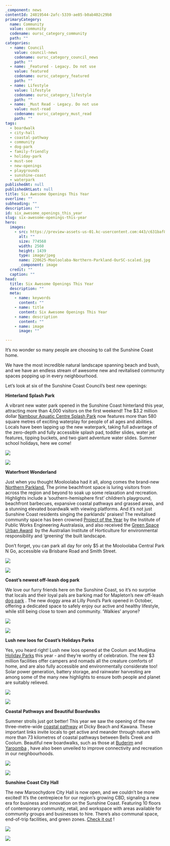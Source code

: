 ```yaml
---
_component: news
contentId: 24819544-2afc-5339-ae85-b0ab402c29b8
primaryCategory:
  name: Community
  value: community
  codename: oursc_category_community
  path: ""
categories:
  - name: Council
    value: council-news
    codename: oursc_category_council_news
    path: ""
  - name: _Featured - Legacy. Do not use
    value: featured
    codename: oursc_category_featured
    path: ""
  - name: Lifestyle
    value: lifestyle
    codename: oursc_category_lifestyle
    path: ""
  - name: _Must Read - Legacy. Do not use
    value: must-read
    codename: oursc_category_must_read
    path: ""
tags:
  - boardwalk
  - city-hall
  - coastal-pathway
  - community
  - dog-park
  - family-friendly
  - holiday-park
  - must-see
  - new-openings
  - playgrounds
  - sunshine-coast
  - waterpark
publishedAt: null
publishedAtLast: null
title: Six Awesome Openings This Year
overline: ""
subheading: ""
description: ""
id: six_awesome_openings_this_year
slug: six-awesome-openings-this-year
hero:
  images:
    - src: https://preview-assets-us-01.kc-usercontent.com:443/c631baf8-1b46-001f-580c-d0001b68b4a8/2d84409a-af85-49e0-a2e2-43970cb9c6d6/220625-Mooloolaba-Northern-Parkland-OurSC-scaled.jpg
      alt: ""
      size: 774568
      width: 2560
      height: 1439
      type: image/jpeg
      name: 220625-Mooloolaba-Northern-Parkland-OurSC-scaled.jpg
      _component: image
  credit: ""
  caption: ""
head:
  title: Six Awesome Openings This Year
  description: ""
  meta:
    - name: keywords
      content: ""
    - name: title
      content: Six Awesome Openings This Year
    - name: description
      content: ""
    - name: image
      image: ""

---
```

It’s no wonder so many people are choosing to call the Sunshine Coast home.

We have the most incredible natural landscape spanning beach and bush, and we have an endless stream of awesome new and revitalised community spaces popping up in every neighbourhood.

Let’s look at six of the Sunshine Coast Council’s best new openings:

**Hinterland Splash Park**

A vibrant new water park opened in the Sunshine Coast hinterland this year, attracting more than 4,000 visitors on the first weekend! The $3.2 million dollar [Nambour Aquatic Centre Splash Park](https://oursc.com.au/community/new-3-2-million-dollar-water-park-redefines-family-fun-in-the-hinterland)
&#x20;now features more than 580 square metres of exciting waterplay for people of all ages and abilities. Locals have been lapping up the new waterpark, taking full advantage of the zero-depth and fully accessible splash pad, toddler slides, water jet features, tipping buckets, and two giant adventure water slides. Summer school holidays, here we come!

![](https://preview-assets-us-01.kc-usercontent.com:443/c631baf8-1b46-001f-580c-d0001b68b4a8/cd247653-cde5-4b3a-9b8b-156960234091/Logan-4-and-Jordan-8-cool-off-at-Nambours-new-splash-pad-1-1024x682.jpg)

![](https://preview-assets-us-01.kc-usercontent.com:443/c631baf8-1b46-001f-580c-d0001b68b4a8/d1326917-b022-4eb3-81a9-bd1017a04ce6/Nambour-Aquatic-Centre-Splash-Park-Adventure-Slides-1024x768.jpg)

**Waterfront Wonderland**

Just when you thought Mooloolaba had it all, along comes the brand-new [Northern Parkland.](https://oursc.com.au/community/sunshine-coasts-newest-16-million-beachfront-parkland-now-open)
&#x20;The prime beachfront space is luring visitors from across the region and beyond to soak up some relaxation and recreation. Highlights include a ‘southern-hemisphere first’ children’s playground, beachfront barbecues, expansive coastal pathways and grassed areas, and a stunning elevated boardwalk with viewing platforms. And it’s not just Sunshine Coast residents singing the parklands’ praises! The revitalised community space has been crowned [Project of the Year](https://www.sunshinecoast.qld.gov.au/Council/News-Centre/Waterfront-wonderland-celebrated-as-a-shining-example)
&#x20;by the Institute of Public Works Engineering Australasia, and also received the [Green Space Urban Award](https://www.sunshinecoast.qld.gov.au/Council/News-Centre/Green-thumbs-up-for-Mooloolabas-Northern-Parkland)
 by the Australian Institute of Horticulture for environmental responsibility and ‘greening’ the built landscape.

Don’t forget, you can park all day for only $5 at the Mooloolaba Central Park N Go, accessible via Brisbane Road and Smith Street.

![](https://preview-assets-us-01.kc-usercontent.com:443/c631baf8-1b46-001f-580c-d0001b68b4a8/9200bfcf-f2de-4c67-a02f-2b2b58b302fb/a-Climbing-net-and-swing-seats-at-Mooloolabas-Northern-Parkland-1024x768.jpeg)

![](https://preview-assets-us-01.kc-usercontent.com:443/c631baf8-1b46-001f-580c-d0001b68b4a8/31bc1d7d-2a73-4483-a2f3-e089d3123a3f/a-Family-fun-at-Mooloolabas-Northern-Parkland-1024x768.jpeg)

**Coast’s newest off-leash dog park**

We love our furry friends here on the Sunshine Coast, so it’s no surprise that locals and their loyal pals are barking mad for Mapleton’s new off-leash [dog park](https://oursc.com.au/featured/unleashed-coasts-newest-dog-park-off-and-running)
. The new doggy area at Lilly Pond’s Park opened in October, offering a dedicated space to safely enjoy our active and healthy lifestyle, while still being close to town and community. ‘Walkies’ anyone?

![](https://preview-assets-us-01.kc-usercontent.com:443/c631baf8-1b46-001f-580c-d0001b68b4a8/d83cc661-313d-4c86-a5b0-ef2ba72c81b7/20221003_225650941_iOS-1024x768.jpg)

![](https://preview-assets-us-01.kc-usercontent.com:443/c631baf8-1b46-001f-580c-d0001b68b4a8/ee21ff24-70b1-481d-a2d1-8cfa4e0ba2ec/Mapleton-Dog-Park-sitecore.jpg)

**Lush new loos for Coast’s Holidays Parks**

Yes, you heard right! Lush new loos opened at the Coolum and Mudjima [Holiday Parks](https://oursc.com.au/featured/how-you-can-holiday-in-comfort-at-beachside-havens)
&#x20;this year - and they’re worthy of celebration. The new $3 million facilities offer campers and nomads all the creature comforts of home, and are also fully accessible and environmentally considerate too! Solar power generation, battery storage, and rainwater harvesting are among some of the many new highlights to ensure both people and planet are suitably relieved.

![](https://preview-assets-us-01.kc-usercontent.com:443/c631baf8-1b46-001f-580c-d0001b68b4a8/1a4efa5d-4912-4d92-bdbb-ea2c172cc755/Coolum-Beach-Holiday-Park-Amenities-Block-13-1024x767.jpg)

![](https://preview-assets-us-01.kc-usercontent.com:443/c631baf8-1b46-001f-580c-d0001b68b4a8/f5a70e7d-184a-46ef-a171-d248d945f62b/Coolum-new-sites-couple-relaxing_DSC1681-1-1024x661.jpg)

**Coastal Pathways and Beautiful Boardwalks**

Summer strolls just got better! This year we saw the opening of the new three-metre-wide [coastal pathway](https://oursc.com.au/featured/check-out-this-pathway-to-your-next-adventure)
&#x20;at Dicky Beach and Kawana. These important links invite locals to get active and meander through nature with more than 73 kilometres of coastal pathways between Bells Creek and Coolum. Beautiful new boardwalks, such as those at [Buderim](https://oursc.com.au/community/new-buderim-boardwalk-connecting-community-and-nature)
&#x20;and [Yaroomba](https://oursc.com.au/featured/where-you-can-explore-new-eco-boardwalk)
, have also been unveiled to improve connectivity and recreation in our neighbourhoods.

![](https://preview-assets-us-01.kc-usercontent.com:443/c631baf8-1b46-001f-580c-d0001b68b4a8/eaa67860-2f70-409b-80bc-fae2eaf3eada/IMG_0250-1024x768.jpg)

![](https://preview-assets-us-01.kc-usercontent.com:443/c631baf8-1b46-001f-580c-d0001b68b4a8/b4a45d16-9d5a-4dd7-97ea-2f92a0acd6c7/IMG_0965-1024x768.jpg)

**Sunshine Coast City Hall**

The new Maroochydore City Hall is now open, and we couldn’t be more excited! It’s the centrepiece for our region’s growing CBD, signaling a new era for business and innovation on the Sunshine Coast. Featuring 10 floors of contemporary community, retail, and workspace with areas available for community groups and businesses to hire. There’s also communal space, end-of-trip facilities, and green zones. [Check it out](https://oursc.com.au/community/community-celebrates-sunshine-coast-city-halls-official-opening)
!

![](https://preview-assets-us-01.kc-usercontent.com:443/c631baf8-1b46-001f-580c-d0001b68b4a8/17155cfe-0541-4bb3-afa3-34a17d2adcc9/Sunshne-Coast-City-Hall_Lightning-LA-1024x768.jpg)

![](https://preview-assets-us-01.kc-usercontent.com:443/c631baf8-1b46-001f-580c-d0001b68b4a8/371cc6e7-f993-4527-87c8-bb6efef91a3a/Sunshine-Coast-City-Hall_at-sunrise-1024x576.jpg)
